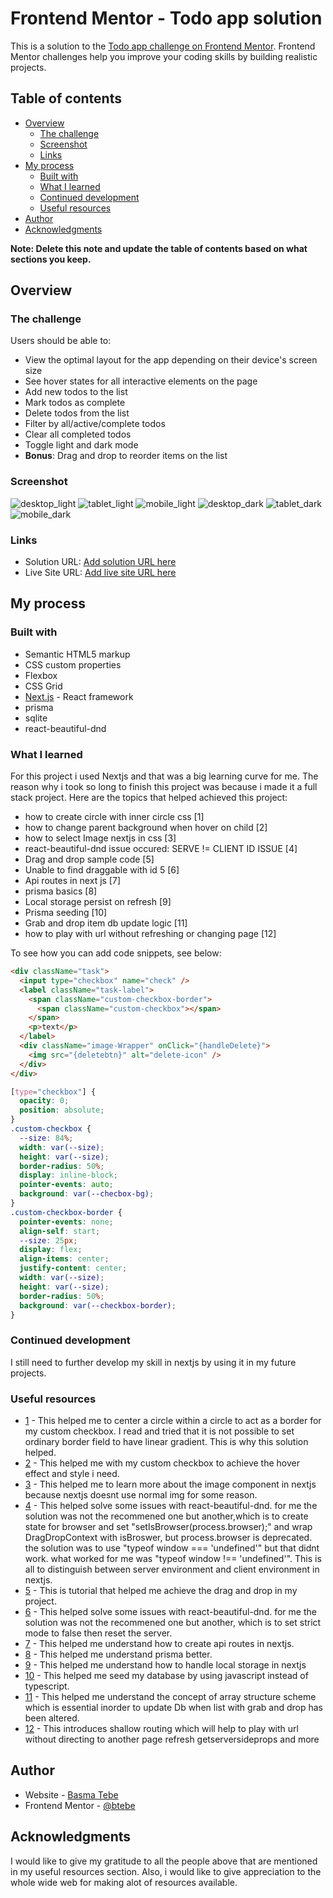 # Frontend Mentor - Todo app solution

This is a solution to the [Todo app challenge on Frontend Mentor](https://www.frontendmentor.io/challenges/todo-app-Su1_KokOW). Frontend Mentor challenges help you improve your coding skills by building realistic projects.

## Table of contents

- [Overview](#overview)
  - [The challenge](#the-challenge)
  - [Screenshot](#screenshot)
  - [Links](#links)
- [My process](#my-process)
  - [Built with](#built-with)
  - [What I learned](#what-i-learned)
  - [Continued development](#continued-development)
  - [Useful resources](#useful-resources)
- [Author](#author)
- [Acknowledgments](#acknowledgments)

**Note: Delete this note and update the table of contents based on what sections you keep.**

## Overview

### The challenge

Users should be able to:

- View the optimal layout for the app depending on their device's screen size
- See hover states for all interactive elements on the page
- Add new todos to the list
- Mark todos as complete
- Delete todos from the list
- Filter by all/active/complete todos
- Clear all completed todos
- Toggle light and dark mode
- **Bonus**: Drag and drop to reorder items on the list

### Screenshot

![desktop_light](./screenshots/todo_light_desktop.png)
![tablet_light](./screenshots/todo_light_tablet.png)
![mobile_light](./screenshots/todo_light_mobile.png)
![desktop_dark](./screenshots/todo_dark_desktop.png)
![tablet_dark](./screenshots/todo_dark_tablet.png)
![mobile_dark](./screenshots/todo_dark_mobile.png)

### Links

- Solution URL: [Add solution URL here](https://your-solution-url.com)
- Live Site URL: [Add live site URL here](https://your-live-site-url.com)

## My process

### Built with

- Semantic HTML5 markup
- CSS custom properties
- Flexbox
- CSS Grid
- [Next.js](https://nextjs.org/) - React framework
- prisma
- sqlite
- react-beautiful-dnd

### What I learned

For this project i used Nextjs and that was a big learning curve for me. The reason why i took so long to finish this project was because i made it a full stack project. Here are the topics that helped achieved this project:

- how to create circle with inner circle css [1]
- how to change parent background when hover on child [2]
- how to select Image nextjs in css [3]
- react-beautiful-dnd issue occured: SERVE != CLIENT ID ISSUE [4]
- Drag and drop sample code [5]
- Unable to find draggable with id 5 [6]
- Api routes in next js [7]
- prisma basics [8]
- Local storage persist on refresh [9]
- Prisma seeding [10]
- Grab and drop item db update logic [11]
- how to play with url without refreshing or changing page [12]

To see how you can add code snippets, see below:

```html
<div className="task">
  <input type="checkbox" name="check" />
  <label className="task-label">
    <span className="custom-checkbox-border">
      <span className="custom-checkbox"></span>
    </span>
    <p>text</p>
  </label>
  <div className="image-Wrapper" onClick="{handleDelete}">
    <img src="{deletebtn}" alt="delete-icon" />
  </div>
</div>
```

```css
[type="checkbox"] {
  opacity: 0;
  position: absolute;
}
.custom-checkbox {
  --size: 84%;
  width: var(--size);
  height: var(--size);
  border-radius: 50%;
  display: inline-block;
  pointer-events: auto;
  background: var(--checbox-bg);
}
.custom-checkbox-border {
  pointer-events: none;
  align-self: start;
  --size: 25px;
  display: flex;
  align-items: center;
  justify-content: center;
  width: var(--size);
  height: var(--size);
  border-radius: 50%;
  background: var(--checkbox-border);
}
```

### Continued development

I still need to further develop my skill in nextjs by using it in my future projects.

### Useful resources

- [1](https://stackoverflow.com/questions/46684565/how-to-center-a-inner-circle-using-css) - This helped me to center a circle within a circle to act as a border for my custom checkbox. I read and tried that it is not possible to set ordinary border field to have linear gradient. This is why this solution helped.
- [2](https://stackoverflow.com/questions/8114657/how-to-style-the-parent-element-when-hovering-a-child-element) - This helped me with my custom checkbox to achieve the hover effect and style i need.
- [3](https://www.peterlunch.com/snippets/next-image-styling) - This helped me to learn more about the image component in nextjs because nextjs doesnt use normal img for some reason.
- [4](https://stackoverflow.com/questions/64242578/how-to-fix-data-rbd-draggable-context-id-did-not-match-server-1-client-0/64242579#64242579) - This helped solve some issues with react-beautiful-dnd. for me the solution was not the recommened one but another,which is to create state for browser and set "setIsBrowser(process.browser);" and wrap DragDropContext with isBroswer, but process.browser is deprecated. the solution was to use "typeof window === 'undefined'" but that didnt work. what worked for me was "typeof window !== 'undefined'". This is all to distinguish between server environment and client environment in nextjs.
- [5](https://contactmentor.com/react-drag-drop-list/) - This is tutorial that helped me achieve the drag and drop in my project.
- [6](https://stackoverflow.com/questions/60029734/react-beautiful-dnd-i-get-unable-to-find-draggable-with-id-1) - This helped solve some issues with react-beautiful-dnd. for me the solution was not the recommened one but another, which is to set strict mode to false then reset the server.
- [7](https://www.youtube.com/watch?v=k-Hv0ZneqYM&t=414s) - This helped me understand how to create api routes in nextjs.
- [8](https://www.youtube.com/watch?v=aim8Mk-ETK0&t=1775s) - This helped me understand prisma better.
- [9](https://spacejelly.dev/posts/how-to-save-state-to-localstorage-persist-on-refresh-with-react-js/) - This helped me understand how to handle local storage in nextjs
- [10](https://planetscale.com/blog/how-to-seed-a-database-with-prisma-and-next-js) - This helped me seed my database by using javascript instead of typescript.
- [11](https://betterprogramming.pub/the-best-way-to-update-a-drag-and-drop-sorting-list-through-database-schemas-31bed7371cd0) - This helped me understand the concept of array structure scheme which is essential inorder to update Db when list with grab and drop has been altered.
- [12](https://nextjs.org/docs/routing/shallow-routing) - This introduces shallow routing which will help to play with url without directing to another page refresh getserversideprops and more

## Author

- Website - [Basma Tebe](https://basma94tebe.wixsite.com/my-site)
- Frontend Mentor - [@btebe](https://www.frontendmentor.io/profile/btebe)

## Acknowledgments

I would like to give my gratitude to all the people above that are mentioned in my useful resources section. Also, i would like to give appreciation to the whole wide web for making alot of resources available.
